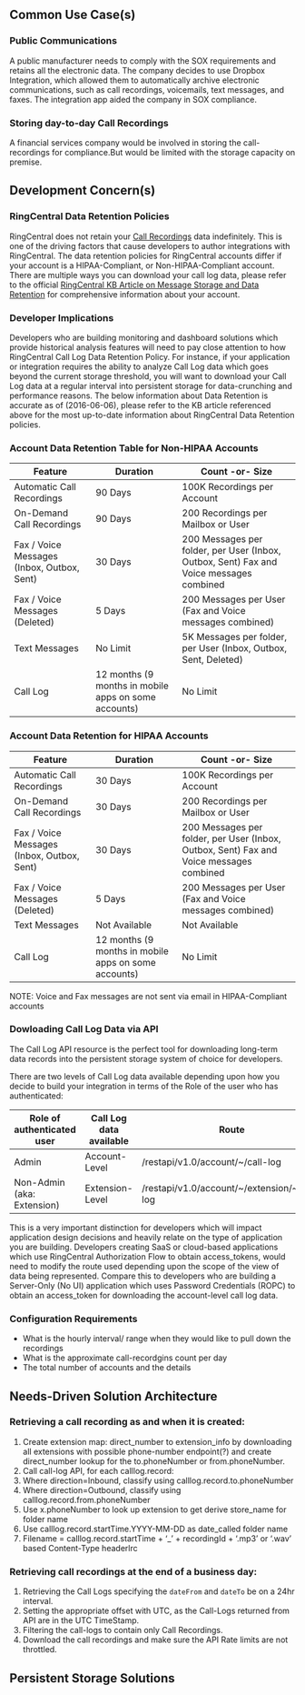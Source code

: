 
## Common Use Case(s)

### Public Communications

A public manufacturer needs to comply with the SOX requirements and retains all the electronic data. The company decides to use Dropbox Integration, which allowed them to automatically archive electronic communications, such as call recordings, voicemails, text messages, and faxes.
The integration app aided the company in SOX compliance.

### Storing day-to-day Call Recordings

A financial services company would be involved in storing the call-recordings for compliance.But would be limited with the storage capacity on premise.


## Development Concern(s)

### RingCentral Data Retention Policies

RingCentral does not retain your [Call Recordings](https://developers.ringcentral.com/api-docs/latest/index.html#!#RefCallLogInfo.html) data indefinitely. This is one of the driving factors that cause developers to author integrations with RingCentral.
The data retention policies for RingCentral accounts differ if your account is a HIPAA-Compliant, or Non-HIPAA-Compliant account. There are multiple ways you can download your call log data, please refer to the official [RingCentral KB Article on Message Storage and Data Retention](http://success.ringcentral.com/articles/en_US/RC_Knowledge_Article/2178#2) for comprehensive information about your account.

### Developer Implications

Developers who are building monitoring and dashboard solutions which provide historical analysis features will need to pay close attention to how RingCentral Call Log Data Retention Policy.
For instance, if your application or integration requires the ability to analyze Call Log data which goes beyond the current storage threshold, you will want to download your Call Log data at a regular interval into persistent storage for data-crunching and performance reasons.
The below information about Data Retention is accurate as of (2016-06-06), please refer to the KB article referenced above for the most up-to-date information about RingCentral Data Retention policies.


### Account Data Retention Table for Non-HIPAA Accounts

| Feature                                    | Duration                                             | Count -or- Size                                                                         |
|--------------------------------------------|------------------------------------------------------|-----------------------------------------------------------------------------------------|
| Automatic Call Recordings                  | 90 Days                                              | 100K Recordings per Account                                                             |
| On-Demand Call Recordings                  | 90 Days                                              | 200 Recordings per Mailbox or User                                                      |
| Fax / Voice Messages (Inbox, Outbox, Sent) | 30 Days                                              | 200 Messages per folder, per User (Inbox, Outbox, Sent) Fax and Voice messages combined |
| Fax / Voice Messages (Deleted)             | 5 Days                                               | 200 Messages per User (Fax and Voice messages combined)                                 |
| Text Messages                              | No Limit                                             | 5K Messages per folder, per User (Inbox, Outbox, Sent, Deleted)                         |
| Call Log                                   | 12 months (9 months in mobile apps on some accounts) | No Limit                                                                                |

### Account Data Retention for HIPAA Accounts

| Feature                                    | Duration                                             | Count -or- Size                                                                         |
|--------------------------------------------|------------------------------------------------------|-----------------------------------------------------------------------------------------|
| Automatic Call Recordings                  | 30 Days                                              | 100K Recordings per Account                                                             |
| On-Demand Call Recordings                  | 30 Days                                              | 200 Recordings per Mailbox or User                                                      |
| Fax / Voice Messages (Inbox, Outbox, Sent) | 30 Days                                              | 200 Messages per folder, per User (Inbox, Outbox, Sent) Fax and Voice messages combined |
| Fax / Voice Messages (Deleted)             | 5 Days                                               | 200 Messages per User (Fax and Voice messages combined)                                 |
| Text Messages                              | Not Available                                        | Not Available                                                                           |
| Call Log                                   | 12 months (9 months in mobile apps on some accounts) | No Limit                                                                                |

NOTE: Voice and Fax messages are not sent via email in HIPAA-Compliant accounts

### Dowloading Call Log Data via API

The Call Log API resource is the perfect tool for downloading long-term data records into the persistent storage system of choice for developers.

There are two levels of Call Log data available depending upon how you decide to build your integration in terms of the Role of the user who has authenticated:

| Role of authenticated user | Call Log data available | Route                                             |
|----------------------------|-------------------------|---------------------------------------------------|
| Admin                      | Account-Level           | /restapi/v1.0/account/~/call-log                  |
| Non-Admin (aka: Extension) | Extension-Level         | /restapi/v1.0/account/~/extension/~/call-log      |

This is a very important distinction for developers which will impact application design decisions and heavily relate on the type of application you are building. Developers creating SaaS or cloud-based applications which use RingCentral Authorization Flow to obtain access_tokens, would need to modify the route used depending upon the scope of the view of data being represented. Compare this to developers who are building a Server-Only (No UI) application which uses Password Credentials (ROPC) to obtain an access_token for downloading the account-level call log data.


### Configuration Requirements

* What is the hourly interval/ range when they would like to pull down the recordings
* What is the approximate call-recordgins count per day
* The total number of accounts and the details

## Needs-Driven Solution Architecture

### Retrieving a call recording as and when it is created:

1. Create extension map: direct_number to extension_info by downloading all extensions with possible phone-number endpoint(?) and create direct_number lookup for the to.phoneNumber or from.phoneNumber.
2. Call call-log API, for each calllog.record:
3. Where direction=Inbound, classify using calllog.record.to.phoneNumber
4. Where direction=Outbound, classify using calllog.record.from.phoneNumber
5. Use x.phoneNumber to look up extension to get derive store_name for folder name
6. Use calllog.record.startTime.YYYY-MM-DD as date_called folder name
7. Filename = calllog.record.startTime + ‘_’ + recordingId + ‘.mp3’ or ‘.wav’ based Content-Type headerlrc

### Retrieving call recordings at the end of a business day:

1. Retrieving the Call Logs specifying the `dateFrom` and `dateTo` be on a 24hr interval.
2. Setting the appropriate offset with UTC, as the Call-Logs returned from API are in the UTC TimeStamp.
3. Filtering the call-logs to contain only Call Recordings.
4. Download the call recordings and make sure the API Rate limits are not throttled.

## Persistent Storage Solutions